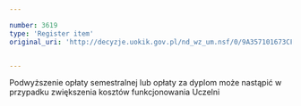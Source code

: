 ```yaml
---

number: 3619
type: 'Register item'
original_uri: 'http://decyzje.uokik.gov.pl/nd_wz_um.nsf/0/9A357101673CF7B0C1257A5D00324EF0?OpenDocument'


---
```


Podwyższenie opłaty semestralnej lub opłaty za dyplom może nastąpić w przypadku zwiększenia kosztów funkcjonowania Uczelni
